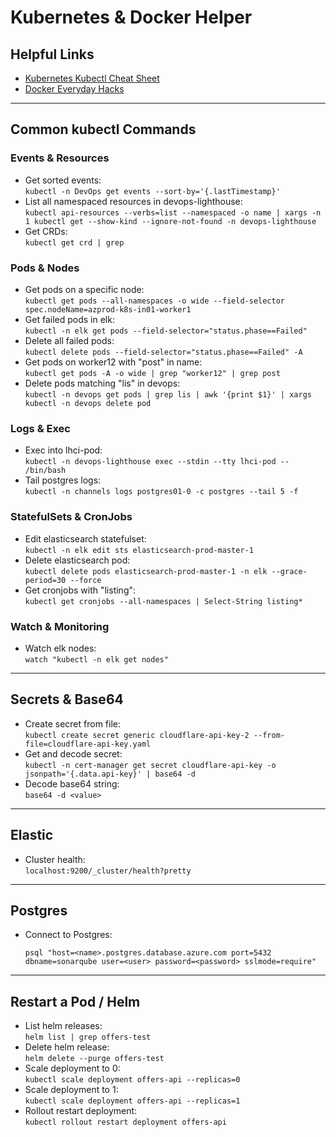 # Kubernetes & Docker Helper

## Helpful Links
- [Kubernetes Kubectl Cheat Sheet](https://kubernetes.io/docs/reference/kubectl/cheatsheet/)
- [Docker Everyday Hacks](https://codefresh.io/docker-tutorial/everyday-hacks-docker/)

---

## Common kubectl Commands

### Events & Resources
- Get sorted events:  
	`kubectl -n DevOps get events --sort-by='{.lastTimestamp}'`
- List all namespaced resources in devops-lighthouse:  
	`kubectl api-resources --verbs=list --namespaced -o name | xargs -n 1 kubectl get --show-kind --ignore-not-found -n devops-lighthouse`
- Get CRDs:  
	`kubectl get crd | grep`

### Pods & Nodes
- Get pods on a specific node:  
	`kubectl get pods --all-namespaces -o wide --field-selector spec.nodeName=azprod-k8s-in01-worker1`
- Get failed pods in elk:  
	`kubectl -n elk get pods --field-selector="status.phase==Failed"`
- Delete all failed pods:  
	`kubectl delete pods --field-selector="status.phase==Failed" -A`
- Get pods on worker12 with "post" in name:  
	`kubectl get pods -A -o wide | grep "worker12" | grep post`
- Delete pods matching "lis" in devops:  
	`kubectl -n devops get pods | grep lis | awk '{print $1}' | xargs kubectl -n devops delete pod`

### Logs & Exec
- Exec into lhci-pod:  
	`kubectl -n devops-lighthouse exec --stdin --tty lhci-pod -- /bin/bash`
- Tail postgres logs:  
	`kubectl -n channels logs postgres01-0 -c postgres --tail 5 -f`

### StatefulSets & CronJobs
- Edit elasticsearch statefulset:  
	`kubectl -n elk edit sts elasticsearch-prod-master-1`
- Delete elasticsearch pod:  
	`kubectl delete pods elasticsearch-prod-master-1 -n elk --grace-period=30 --force`
- Get cronjobs with "listing":  
	`kubectl get cronjobs --all-namespaces | Select-String listing*`

### Watch & Monitoring
- Watch elk nodes:  
	`watch "kubectl -n elk get nodes"`

---

## Secrets & Base64
- Create secret from file:  
	`kubectl create secret generic cloudflare-api-key-2 --from-file=cloudflare-api-key.yaml`
- Get and decode secret:  
	`kubectl -n cert-manager get secret cloudflare-api-key -o jsonpath='{.data.api-key}' | base64 -d`
- Decode base64 string:  
	`base64 -d <value>`

---

## Elastic
- Cluster health:  
	`localhost:9200/_cluster/health?pretty`

---

## Postgres
- Connect to Postgres:  
	```
	psql "host=<name>.postgres.database.azure.com port=5432 dbname=sonarqube user=<user> password=<password> sslmode=require"
	```

---

## Restart a Pod / Helm
- List helm releases:  
	`helm list | grep offers-test`
- Delete helm release:  
	`helm delete --purge offers-test`
- Scale deployment to 0:  
	`kubectl scale deployment offers-api --replicas=0`
- Scale deployment to 1:  
	`kubectl scale deployment offers-api --replicas=1`
- Rollout restart deployment:  
	`kubectl rollout restart deployment offers-api`
